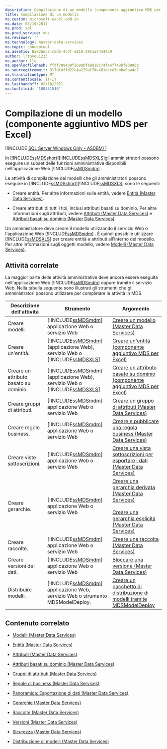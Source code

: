```yaml
---
description: Compilazione di un modello (componente aggiuntivo MDS per Excel)
title: Compilazione di un modello
ms.custom: microsoft-excel-add-in
ms.date: 03/15/2017
ms.prod: sql
ms.prod_service: mds
ms.reviewer: ''
ms.technology: master-data-services
ms.topic: conceptual
ms.assetid: 8ae26ec3-c5d5-4c4f-a810-2951a7454439
author: lrtoyou1223
ms.author: lle
ms.openlocfilehash: ffdf789438f2699bfa9d18c74fa4f748bfe3996d
ms.sourcegitcommit: 917df4ffd22e4a229af7dc481dcce3ebba0aa4d7
ms.translationtype: MT
ms.contentlocale: it-IT
ms.lasthandoff: 02/10/2021
ms.locfileid: "100351516"
---
```

# <a name="building-a-model-mds-add-in-for-excel"></a>Compilazione di un modello (componente aggiuntivo MDS per Excel)

[!INCLUDE [SQL Server Windows Only - ASDBMI ](../../includes/applies-to-version/sql-windows-only-asdbmi.md)]

  In [!INCLUDE[ssMDSshort](../../includes/ssmdsshort-md.md)][!INCLUDE[ssMDSXLS](../../includes/ssmdsxls-md.md)]gli amministratori possono eseguire un subset delle funzioni amministrative disponibili nell'applicazione Web [!INCLUDE[ssMDSmdm](../../includes/ssmdsmdm-md.md)] .  
  
 Le attività di compilazione dei modelli che gli amministratori possono eseguire in [!INCLUDE[ssMDSshort](../../includes/ssmdsshort-md.md)][!INCLUDE[ssMDSXLS](../../includes/ssmdsxls-md.md)] sono le seguenti:  
  
-   Creare entità. Per altre informazioni sulle entità, vedere [Entità &#40;Master Data Services&#41;](../../master-data-services/entities-master-data-services.md).  
  
-   Creare attributi di tutti i tipi, inclusi attributi basati su dominio. Per altre informazioni sugli attributi, vedere [Attributi &#40;Master Data Services&#41;](../../master-data-services/attributes-master-data-services.md) e [Attributi basati su dominio &#40;Master Data Services&#41;](../../master-data-services/domain-based-attributes-master-data-services.md).  
  
 Un amministratore deve creare il modello utilizzando il servizio Web o l'applicazione Web [!INCLUDE[ssMDSmdm](../../includes/ssmdsmdm-md.md)] . È quindi possibile utilizzare [!INCLUDE[ssMDSXLS](../../includes/ssmdsxls-md.md)] per creare entità e attributi all'interno del modello. Per altre informazioni sugli oggetti modello, vedere [Modelli &#40;Master Data Services&#41;](../../master-data-services/models-master-data-services.md).  
  
## <a name="related-tasks"></a>Attività correlate  
 La maggior parte delle attività amministrative deve ancora essere eseguita nell'applicazione Web [!INCLUDE[ssMDSmdm](../../includes/ssmdsmdm-md.md)] oppure tramite il servizio Web. Nella tabella seguente sono illustrati gli strumenti che gli amministratori possono utilizzare per completare le attività in MDS.  
  
|Descrizione dell'attività|Strumento|Argomento|  
|----------------------|----------|-----------|  
|Creare modelli.|[!INCLUDE[ssMDSmdm](../../includes/ssmdsmdm-md.md)] applicazione Web o servizio Web|[Creare un modello &#40;Master Data Services&#41;](../../master-data-services/create-a-model-master-data-services.md)|  
|Creare un'entità.|[!INCLUDE[ssMDSmdm](../../includes/ssmdsmdm-md.md)] (applicazione Web), servizio Web o [!INCLUDE[ssMDSXLS](../../includes/ssmdsxls-md.md)]|[Creare un'entità &#40;componente aggiuntivo MDS per Excel&#41;](../../master-data-services/microsoft-excel-add-in/create-an-entity-mds-add-in-for-excel.md)|  
|Creare un attributo basato su dominio.|[!INCLUDE[ssMDSmdm](../../includes/ssmdsmdm-md.md)] (applicazione Web), servizio Web o [!INCLUDE[ssMDSXLS](../../includes/ssmdsxls-md.md)]|[Creare un attributo basato su dominio &#40;componente aggiuntivo MDS per Excel&#41;](../../master-data-services/microsoft-excel-add-in/create-a-domain-based-attribute-mds-add-in-for-excel.md)|  
|Creare gruppi di attributi.|[!INCLUDE[ssMDSmdm](../../includes/ssmdsmdm-md.md)] applicazione Web o servizio Web|[Creare un gruppo di attributi &#40;Master Data Services&#41;](../../master-data-services/create-an-attribute-group-master-data-services.md)|  
|Creare regole business.|[!INCLUDE[ssMDSmdm](../../includes/ssmdsmdm-md.md)] applicazione Web o servizio Web|[Creare e pubblicare una regola business &#40;Master Data Services&#41;](../../master-data-services/create-and-publish-a-business-rule-master-data-services.md)|  
|Creare viste sottoscrizioni.|[!INCLUDE[ssMDSmdm](../../includes/ssmdsmdm-md.md)] applicazione Web o servizio Web|[Creare una vista sottoscrizioni per esportare i dati &#40;Master Data Services&#41;](../../master-data-services/create-a-subscription-view-to-export-data-master-data-services.md)|  
|Creare gerarchie.|[!INCLUDE[ssMDSmdm](../../includes/ssmdsmdm-md.md)] applicazione Web o servizio Web|[Creare una gerarchia derivata &#40;Master Data Services&#41;](../../master-data-services/create-a-derived-hierarchy-master-data-services.md)<br /><br /> [Creare una gerarchia esplicita &#40;Master Data Services&#41;](../../master-data-services/create-an-explicit-hierarchy-master-data-services.md)|  
|Creare raccolte.|[!INCLUDE[ssMDSmdm](../../includes/ssmdsmdm-md.md)] applicazione Web o servizio Web|[Creare una raccolta &#40;Master Data Services&#41;](../../master-data-services/create-a-collection-master-data-services.md)|  
|Creare versioni dei dati.|[!INCLUDE[ssMDSmdm](../../includes/ssmdsmdm-md.md)] applicazione Web o servizio Web|[Bloccare una versione &#40;Master Data Services&#41;](../../master-data-services/lock-a-version-master-data-services.md)|  
|Distribuire modelli.|[!INCLUDE[ssMDSmdm](../../includes/ssmdsmdm-md.md)] applicazione Web, servizio Web o strumento MDSModelDeploy.|[Creare un pacchetto di distribuzione di modelli tramite MDSModelDeploy](../../master-data-services/create-a-model-deployment-package-by-using-mdsmodeldeploy.md)|  
  
## <a name="related-content"></a>Contenuto correlato  
  
-   [Modelli &#40;Master Data Services&#41;](../../master-data-services/models-master-data-services.md)  
  
-   [Entità &#40;Master Data Services&#41;](../../master-data-services/entities-master-data-services.md)  
  
-   [Attributi &#40;Master Data Services&#41;](../../master-data-services/attributes-master-data-services.md)  
  
-   [Attributi basati su dominio &#40;Master Data Services&#41;](../../master-data-services/domain-based-attributes-master-data-services.md)  
  
-   [Gruppi di attributi &#40;Master Data Services&#41;](../../master-data-services/attribute-groups-master-data-services.md)  
  
-   [Regole di business &#40;Master Data Services&#41;](../../master-data-services/business-rules-master-data-services.md)  
  
-   [Panoramica: Esportazione di dati &#40;Master Data Services&#41;](../../master-data-services/overview-exporting-data-master-data-services.md)  
  
-   [Gerarchie &#40;Master Data Services&#41;](../../master-data-services/hierarchies-master-data-services.md)  
  
-   [Raccolte &#40;Master Data Services&#41;](../../master-data-services/collections-master-data-services.md)  
  
-   [Versioni &#40;Master Data Services&#41;](../../master-data-services/versions-master-data-services.md)  
  
-   [Sicurezza &#40;Master Data Services&#41;](../../master-data-services/security-master-data-services.md)  
  
-   [Distribuzione di modelli &#40;Master Data Services&#41;](../../master-data-services/deploying-models-master-data-services.md)  
  
  
